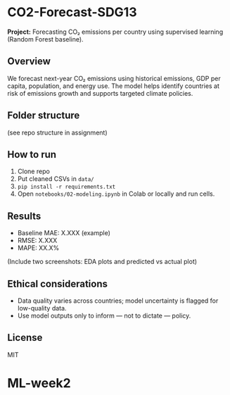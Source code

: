 # CO2-Forecast-SDG13

**Project:** Forecasting CO₂ emissions per country using supervised learning (Random Forest baseline).

## Overview
We forecast next-year CO₂ emissions using historical emissions, GDP per capita, population, and energy use. The model helps identify countries at risk of emissions growth and supports targeted climate policies.

## Folder structure
(see repo structure in assignment)

## How to run
1. Clone repo
2. Put cleaned CSVs in `data/`
3. `pip install -r requirements.txt`
4. Open `notebooks/02-modeling.ipynb` in Colab or locally and run cells.

## Results
- Baseline MAE: X.XXX (example)
- RMSE: X.XXX
- MAPE: XX.X%

(Include two screenshots: EDA plots and predicted vs actual plot)

## Ethical considerations
- Data quality varies across countries; model uncertainty is flagged for low-quality data.
- Use model outputs only to inform — not to dictate — policy.

## License
MIT
# ML-week2
